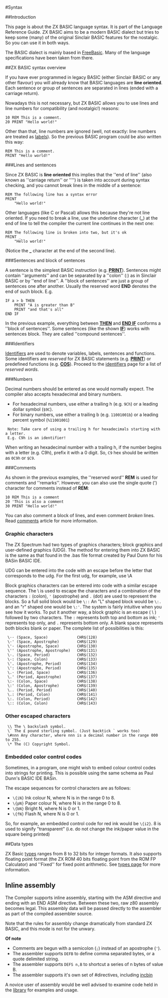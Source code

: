 #Syntax

##Introduction

This page is about the ZX BASIC language syntax. It is part of the Language Reference Guide.
ZX BASIC aims to be a modern BASIC dialect but tries to keep some (many) of the original Sinclair BASIC features for the nostalgic. So you can use it in both ways.

The BASIC dialect is mainly based in [FreeBasic](http://www.zxbasic.net/wiki/). Many of the language specifications have been taken from there.

##ZX BASIC syntax overview

If you have ever programmed in legacy BASIC (either Sinclair BASIC or any other flavour) you will already know that BASIC languages are **line oriented**. Each sentence or group of sentences are separated in lines (ended with a carriage return).

Nowadays this is not necessary, but ZX BASIC allows you to use lines and line numbers for compatibility (and nostalgic!) reasons:

```
10 REM This is a comment.
20 PRINT "Hello world!"
```


Other than that, line numbers are ignored (well, not exactly: line numbers are treated as [labels](labels.md)).
So the previous BASIC program could be also written this way:

```
REM This is a comment.
PRINT "Hello world!"
```


###Lines and sentences

Since ZX BASIC is **line oriented** this implies that the ''end of line'' (also known as ''carriage return'' or ''<CR>'') is taken into account during syntax checking, and you cannot break lines in the middle of a sentence:

```
REM The following line has a syntax error
PRINT
    "Hello world!"
```


Other languages (like C or Pascal) allows this because they're not line oriented. If you need to break a line, use the 
underline character (**_**) at the end of line to tell the compiler the current line continues in the next one:

```
REM The following line is broken into two, but it's ok
PRINT _
    "Hello world!"
```
(Notice the **_** character at the end of the second line).

###Sentences and block of sentences

A sentence is the simplest BASIC instruction (e.g. **[PRINT](print.md)**). Sentences might contain ''arguments'' and can be separated by a ''colon'' (:) as in Sinclair BASIC or by ''end of line''. A ''block of sentences'' are just a group of sentences one after another. Usually the reserved word **END** denotes the end of such block. E.g.

```
IF a > b THEN
    PRINT "A is greater than B"
    PRINT "and that's all"
END IF
```

In the previous example, everything between **[THEN](if.md)** and **[END IF](if.md)** conforms a ''block of sentences''. Some sentences (like the shown **[IF](if.md)**) works with sentences block. They are called ''compound sentences''.

###Identifiers

[Identifiers](identifier.md) are used to denote variables, labels, sentences and functions. Some identifiers are 
_reserved_ for ZX BASIC statements (e.g. **[PRINT](print.md)**) or predefined functions (e.g. **[COS](cos.md)**).
Proceed to the [identifiers](identifier.md) page for a list of _reserved words_.

###Numbers

Decimal numbers should be entered as one would normally expect. The compiler also accepts hexadecimal and binary numbers.

* For hexadecimal numbers, use either a trailing h (e.g. `9Ch`) or a leading dollar symbol (`$9C`).
* For binary numbers, use either a trailing b (e.g. `11001001b`) or a leading percent symbol (`%11001001`)

```
 Note: Take care of using a trailing h for hexadecimals starting with a letter. 
 E.g. C9h is an identifier!
```
When writing an hexadecimal number with a trailing h, if the number begins with a letter (e.g. C9h), prefix it with a 0 digit.
So, `C9` hex should be written as `0C9h` or `$C9`.

###Comments

As shown in the previous examples, the ''reserved word'' **REM** is used for comments and ''remarks''. However, you can also use the single quote (') character for comments instead of **REM**:

```
10 REM This is a comment
20 'This is also a comment
30 PRINT "Hello world!"
```

You can also comment a block of lines, and even comment _broken_ lines.
Read [comments](comments.md) article for more information.

### Graphic characters 

The ZX Spectrum had two types of graphics characters; block graphics and user-defined graphics (UDG). 
The method for entering them into ZX BASIC is the same as that found in the .bas file format created by Paul Dunn
for his BASin BASIC IDE. 

UDG can be entered into the code with an escape before the letter that corresponds to the udg.
For the first udg, for example, use \A 

Block graphics characters can be entered into code with a similar escape sequence.
The \ is used to escape the characters and a combination of the characters `:` (colon), `'` (apostrophe) and `.` (dot)
are used to represent the blocks. So a full solid block would be `\::` An "L" shaped block would be `\:.` and an "r" 
shaped one would be `\:'`. The system is fairly intuitive when you see how it works.
To put it another way, a block graphic is an escape ( \ ) followed by two characters. 
The `:` represents both top and bottom as ink; `'` represents top only, and `.` represents bottom only.
A blank space represents both blocks blank or paper. The complete list of possibilities is this: 

```
 \·· (Space, Space)             CHR$(128)
 \·' (Space, Apostrophe)        CHR$(129)
 \'· (Apostrophe, Space)        CHR$(130)
 \'' (Apostrophe, Apostrophe)   CHR$(131)
 \·. (Space, Period)            CHR$(132)
 \·: (Space, Colon)             CHR$(133)
 \'. (Apostrophe, Period)       CHR$(134)
 \': (Apostrophe, Period)       CHR$(135)
 \.· (Period, Space)            CHR$(136)
 \.' (Period, Apostrophe)       CHR$(137)
 \:· (Colon, Space)             CHR$(138)
 \:' (Colon, Apostrophe)        CHR$(139)
 \.. (Period, Period)           CHR$(140)
 \.: (Period, Colon)            CHR$(141)
 \:. (Colon, Period)            CHR$(142)
 \:: (Colon, Colon)             CHR$(143)
```


### Other escaped characters 
```
 \\ The \ backslash symbol.
 \` The £ pound sterling symbol. (Just backtick ` works too)
 \#nnn Any character, where nnn is a decimal number in the range 000 to 255.
 \* The (C) Copyright Symbol.
```

### Embedded color control codes  

Sometimes, in a program, one might wish to embed colour control codes into strings for printing. This is possible using the same schema as Paul Dunn's BASIC IDE BASin. 

The escape sequences for control characters are as follows: 

* `\{iN}` Ink colour N, where N is in the range 0 to 8. 
* `\{pN}` Paper colour N, where N is in the range 0 to 8. 
* `\{bN}` Bright N, where N is 0 or 1. 
* `\{fN}` Flash N, where N is 0 or 1.

So, for example, an embedded control code for red ink would be `\{i2}`.
8 is used to signify "transparent" (i.e. do not change the ink/paper value in the square being printed)

##Data types

ZX Basic [types](types.md) ranges from 8 to 32 bits for integer formats. It also supports floating point format (the ZX ROM 40 bits floating point from the ROM FP Calculator) and ''Fixed'' for fixed point arithmetic. See [types page](types.md) for more information.

## Inline assembly  

The Compiler supports inline assembly, starting with the ASM directive and ending with an END ASM directive. Between these two, raw z80 assembly becomes legal. This assembly data will be passed directly to the assembler as part of the compiled assembler source. 

Note that the rules for assembly change dramatically from standard ZX BASIC, and this mode is not for the unwary. 

**Of note**

* Comments are begun with a semicolon (`;`) instead of an apostrophe (`'`). 
* The assembler supports `DEFB` to define comma separated bytes, or a quote delimited string. 
* The assembler supports `DEFS n,B` to shortcut a series of n bytes of value B. 
* The assembler supports it's own set of #directives, including [incbin](asm/incbin.md)

A novice user of assembly would be well advised to examine code held in the [library](library.md) for examples and usage.
